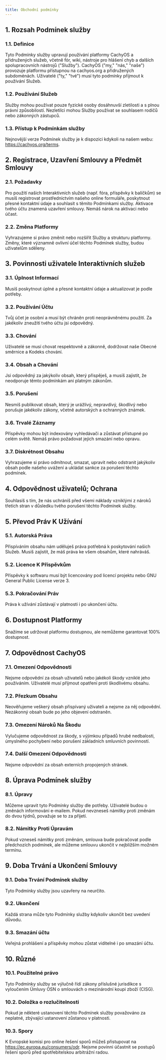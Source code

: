 ```yaml
---
title: Obchodní podmínky
---
```


## 1. Rozsah Podmínek služby

### 1.1. Definice

Tyto Podmínky služby upravují používání platformy CachyOS a přidružených služeb, včetně fór, wiki, nástroje pro hlášení chyb a dalších spolupracovních nástrojů ("Služby").
CachyOS ("my," "nás," "naše") provozuje platformu přístupnou na cachyos.org a přidružených subdoménách. Uživatelé ("ty," "tvé") musí tyto podmínky přijmout k používání Služeb.

### 1.2. Používání Služeb

Služby mohou používat pouze fyzické osoby dosáhnuvší zletilosti a s plnou právní způsobilostí. Nezletilci mohou Služby používat se souhlasem rodičů nebo zákonných zástupců.

### 1.3. Přístup k Podmínkám služby

Nejnovější verze Podmínek služby je k dispozici kdykoli na našem webu: https://cachyos.org/terms.

## 2. Registrace, Uzavření Smlouvy a Předmět Smlouvy

### 2.1. Požadavky

Pro použití našich Interaktivních služeb (např. fóra, příspěvky k balíčkům) se musíš registrovat prostřednictvím našeho online formuláře, poskytnout přesné kontaktní údaje a souhlasit s těmito Podmínkami služby.
Aktivace tvého účtu znamená uzavření smlouvy. Nemáš nárok na aktivaci nebo účast.

### 2.2. Změna Platformy

Vyhrazujeme si právo změnit nebo rozšířit Služby a strukturu platformy. Změny, které významně ovlivní účel těchto Podmínek služby, budou uživatelům sděleny.

## 3. Povinnosti uživatele Interaktivních služeb

### 3.1. Úplnost Informací

Musíš poskytnout úplné a přesné kontaktní údaje a aktualizovat je podle potřeby.

### 3.2. Používání Účtu

Tvůj účet je osobní a musí být chráněn proti neoprávněnému použití. Za jakékoliv zneužití tvého účtu jsi odpovědný.

### 3.3. Chování

Uživatelé se musí chovat respektovně a zákonně, dodržovat naše Obecné směrnice a Kodeks chování.

### 3.4. Obsah a Chování

Jsi odpovědný za jakýkoliv obsah, který přispěješ, a musíš zajistit, že neodporuje těmto podmínkám ani platným zákonům.

### 3.5. Porušení

Nesmíš publikovat obsah, který je urážlivý, nepravdivý, škodlivý nebo porušuje jakékoliv zákony, včetně autorských a ochranných známek.

### 3.6. Trvalé Záznamy

Příspěvky mohou být indexovány vyhledávači a zůstávat přístupné po celém světě. Nemáš právo požadovat jejich smazání nebo opravu.

### 3.7. Diskrétnost Obsahu

Vyhrazujeme si právo odmítnout, smazat, upravit nebo odstranit jakýkoliv obsah podle našeho uvážení a ukládat sankce za porušení těchto podmínek.

## 4. Odpovědnost uživatelů; Ochrana

Souhlasíš s tím, že nás uchráníš před všemi náklady vzniklými z nároků třetích stran v důsledku tvého porušení těchto Podmínek služby.

## 5. Převod Práv K Užívání

### 5.1. Autorská Práva

Přispíváním obsahu nám uděluješ práva potřebná k poskytování našich Služeb. Musíš zajistit, že máš práva ke všem obsahům, které nahráváš.

### 5.2. Licence K Příspěvkům

Příspěvky k softwaru musí být licencovány pod licencí projektu nebo GNU General Public License verze 3.

### 5.3. Pokračování Práv

Práva k užívání zůstávají v platnosti i po ukončení účtu.

## 6. Dostupnost Platformy

Snažíme se udržovat platformu dostupnou, ale nemůžeme garantovat 100% dostupnost.

## 7. Odpovědnost CachyOS

### 7.1. Omezení Odpovědnosti

Nejsme odpovědní za obsah uživatelů nebo jakékoli škody vzniklé jeho používáním. Uživatelé musí přijmout opatření proti škodlivému obsahu.

### 7.2. Přezkum Obsahu

Neověřujeme veškerý obsah přispívaný uživateli a nejsme za něj odpovědní. Nezákonný obsah bude po jeho objevení odstraněn.

### 7.3. Omezení Nároků Na Škodu

Vylučujeme odpovědnost za škody, s výjimkou případů hrubé nedbalosti, úmyslného pochybení nebo porušení základních smluvních povinností.

### 7.4. Další Omezení Odpovědnosti

Nejsme odpovědní za obsah externích propojených stránek.

## 8. Úprava Podmínek služby

### 8.1. Úpravy

Můžeme upravit tyto Podmínky služby dle potřeby. Uživatelé budou o změnách informováni e-mailem. Pokud nevzneseš námitky proti změnám do dvou týdnů, považuje se to za přijetí.

### 8.2. Námitky Proti Úpravám

Pokud vzneseš námitky proti změnám, smlouva bude pokračovat podle předchozích podmínek, ale můžeme smlouvu ukončit v nejbližším možném termínu.

## 9. Doba Trvání a Ukončení Smlouvy

### 9.1. Doba Trvání Podmínek služby

Tyto Podmínky služby jsou uzavřeny na neurčito.

### 9.2. Ukončení

Každá strana může tyto Podmínky služby kdykoliv ukončit bez uvedení důvodu.

### 9.3. Smazání účtu

Veřejná prohlášení a příspěvky mohou zůstat viditelné i po smazání účtu.

## 10. Různé

### 10.1. Použitelné právo

Tyto Podmínky služby se výlučně řídí zákony příslušné jurisdikce s vyloučením Úmluvy OSN o smlouvách o mezinárodní koupi zboží (CISG).

### 10.2. Doložka o rozlučitelnosti

Pokud je některé ustanovení těchto Podmínek služby považováno za neplatné, zbývající ustanovení zůstanou v platnosti.

### 10.3. Spory

K Evropské komisi pro online řešení sporů můžeš přistupovat na https://ec.europa.eu/consumers/odr. Nejsme povinni účastnit se postupů řešení sporů před spotřebitelskou arbitrážní radou.
